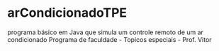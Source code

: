 # arCondicionadoTPE
programa básico em Java que simula um controle remoto de um ar condicionado
Programa de faculdade - Topicos especiais - Prof. Vitor 


